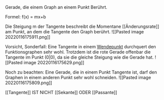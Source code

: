 Gerade, die einem Graph an einem Punkt Berührt.

Formel: f(x) = mx+b

Die Steigung m der Tangente beschreibt die Momentane [[Änderungsrate]] am Punkt, an dem die Tangente den Graph berührt.
![[Pasted image 20220116175911.png]]


Vorsicht, Sonderfall: Eine Tangente in einem [Wendepunkt](https://www.mathepower.com/wendepunkt.php) durchquert den Funktionsgraphen sehr wohl. Trotzdem ist die rote Gerade offenbar die Tangente im Punkt (0|0), da sie die gleiche Steigung wie die Gerade hat.
![[Pasted image 20220116175629.png]]



Noch zu beachten: Eine Gerade, die in einem Punkt Tangente ist, darf den Graphen in einem anderen Punkt sehr wohl schneiden.
![[Pasted image 20220116175809.png]]



[[Tangente]] IST NICHT [[Sekante]] ODER [[Passante]]